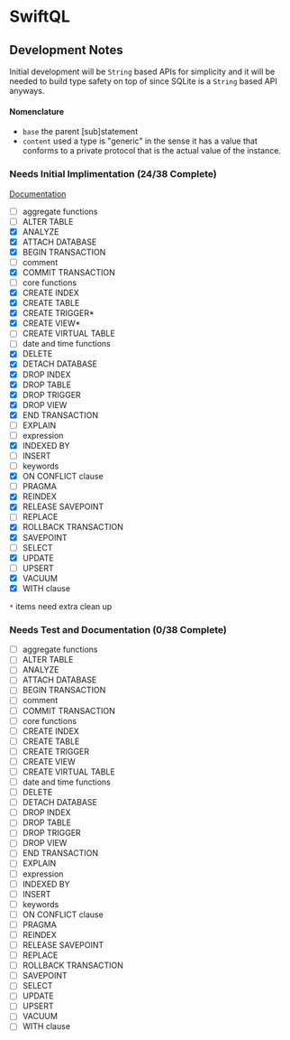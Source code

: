 # SwiftQL

## Development Notes
Initial development will be `String` based APIs for simplicity and it will be needed to build type safety on top of since SQLite is a `String` based API anyways.

#### Nomenclature
* `base` the parent [sub]statement
* `content` used a type is "generic" in the sense it has a value that conforms to a private protocol that is the actual value of the instance.

### Needs Initial Implimentation (24/38 Complete)
[Documentation](https://www.sqlite.org/lang.html)
* [ ] aggregate functions
* [ ] ALTER TABLE
* [X] ANALYZE
* [X] ATTACH DATABASE
* [X] BEGIN TRANSACTION
* [ ] comment
* [X] COMMIT TRANSACTION
* [ ] core functions
* [X] CREATE INDEX
* [X] CREATE TABLE
* [X] CREATE TRIGGER*
* [X] CREATE VIEW*
* [ ] CREATE VIRTUAL TABLE
* [ ] date and time functions
* [X] DELETE
* [X] DETACH DATABASE
* [X] DROP INDEX
* [X] DROP TABLE
* [X] DROP TRIGGER
* [X] DROP VIEW
* [X] END TRANSACTION
* [ ] EXPLAIN
* [ ] expression
* [X] INDEXED BY
* [ ] INSERT
* [ ] keywords
* [X] ON CONFLICT clause
* [ ] PRAGMA
* [X] REINDEX
* [X] RELEASE SAVEPOINT
* [ ] REPLACE
* [X] ROLLBACK TRANSACTION
* [X] SAVEPOINT
* [ ] SELECT
* [X] UPDATE
* [ ] UPSERT
* [X] VACUUM
* [X] WITH clause

`*` items need extra clean up

### Needs Test and Documentation (0/38 Complete)
* [ ] aggregate functions
* [ ] ALTER TABLE
* [ ] ANALYZE
* [ ] ATTACH DATABASE
* [ ] BEGIN TRANSACTION
* [ ] comment
* [ ] COMMIT TRANSACTION
* [ ] core functions
* [ ] CREATE INDEX
* [ ] CREATE TABLE
* [ ] CREATE TRIGGER
* [ ] CREATE VIEW
* [ ] CREATE VIRTUAL TABLE
* [ ] date and time functions
* [ ] DELETE
* [ ] DETACH DATABASE
* [ ] DROP INDEX
* [ ] DROP TABLE
* [ ] DROP TRIGGER
* [ ] DROP VIEW
* [ ] END TRANSACTION
* [ ] EXPLAIN
* [ ] expression
* [ ] INDEXED BY
* [ ] INSERT
* [ ] keywords
* [ ] ON CONFLICT clause
* [ ] PRAGMA
* [ ] REINDEX
* [ ] RELEASE SAVEPOINT
* [ ] REPLACE
* [ ] ROLLBACK TRANSACTION
* [ ] SAVEPOINT
* [ ] SELECT
* [ ] UPDATE
* [ ] UPSERT
* [ ] VACUUM
* [ ] WITH clause
